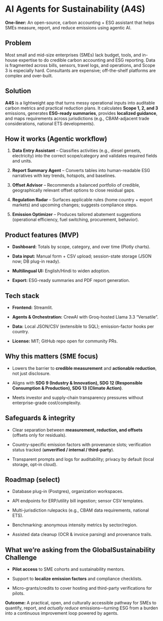 
# AI Agents for Sustainability (A4S)

**One-liner:** An open-source, carbon accounting + ESG assistant that helps SMEs measure, report, and reduce emissions using agentic AI.

## Problem

Most small and mid-size enterprises (SMEs) lack budget, tools, and in-house expertise to do credible carbon accounting and ESG reporting. Data is fragmented across bills, sensors, travel logs, and operations, and Scope 3 is especially hard. Consultants are expensive; off-the-shelf platforms are complex and over-built.

## Solution

**A4S** is a lightweight app that turns messy operational inputs into auditable carbon metrics and practical reduction plans. It calculates **Scope 1, 2, and 3** emissions, generates **ESG-ready summaries**, provides **localized guidance**, and maps requirements across jurisdictions (e.g., CBAM-adjacent trade considerations, national ETS developments).

## How it works (Agentic workflow)

1. **Data Entry Assistant** – Classifies activities (e.g., diesel gensets, electricity) into the correct scope/category and validates required fields and units.
    
2. **Report Summary Agent** – Converts tables into human-readable ESG narratives with key trends, hotspots, and baselines.
    
3. **Offset Advisor** – Recommends a balanced portfolio of credible, geographically relevant offset options to close residual gaps.
    
4. **Regulation Radar** – Surfaces applicable rules (home country + export markets) and upcoming changes; suggests compliance steps.
    
5. **Emission Optimizer** – Produces tailored abatement suggestions (operational efficiency, fuel switching, procurement, behavior).
    

## Product features (MVP)

- **Dashboard:** Totals by scope, category, and over time (Plotly charts).
    
- **Data input:** Manual form + CSV upload; session-state storage (JSON now; DB plug-in ready).
    
- **Multilingual UI:** English/Hindi to widen adoption.
    
- **Export:** ESG-ready summaries and PDF report generation.
    

## Tech stack

- **Frontend:** Streamlit.
    
- **Agents & Orchestration:** CrewAI with Groq-hosted Llama 3.3 “Versatile”.
    
- **Data:** Local JSON/CSV (extensible to SQL); emission-factor hooks per country.
    
- **License:** MIT; GitHub repo open for community PRs.
    

## Why this matters (SME focus)

- Lowers the barrier to **credible measurement** and **actionable reduction**, not just disclosure.
    
- Aligns with **SDG 9 (Industry & Innovation), SDG 12 (Responsible Consumption & Production), SDG 13 (Climate Action)**.
    
- Meets investor and supply-chain transparency pressures without enterprise-grade cost/complexity.
    

## Safeguards & integrity

- Clear separation between **measurement, reduction, and offsets** (offsets only for residuals).
    
- Country-specific emission factors with provenance slots; verification status tracked (**unverified / internal / third-party**).
    
- Transparent prompts and logs for auditability; privacy by default (local storage, opt-in cloud).
    

## Roadmap (select)

- Database plug-in (Postgres), organization workspaces.
    
- API endpoints for ERP/utility bill ingestion; sensor CSV templates.
    
- Multi-jurisdiction rulepacks (e.g., CBAM data requirements, national ETS).
    
- Benchmarking: anonymous intensity metrics by sector/region.
    
- Assisted data cleanup (OCR & invoice parsing) and provenance trails.



## What we’re asking from the GlobalSustainability Challenge

- **Pilot access** to SME cohorts and sustainability mentors.
    
- Support to **localize emission factors** and compliance checklists.
    
- Micro-grants/credits to cover hosting and third-party verifications for pilots.
    

**Outcome:** A practical, open, and culturally accessible pathway for SMEs to quantify, report, and _actually reduce_ emissions—turning ESG from a burden into a continuous improvement loop powered by agents.
